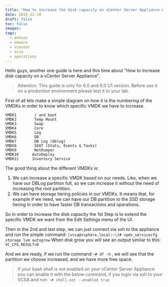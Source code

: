 ```yaml
---
title: "How to increase the disk capacity on vCenter Server Appliance 6.0"
date: 2015-12-10
draft: false
toc: false
images:
tags:
  - anksos
  - vmware
  - vcenter
  - vcsa
  - operations
---
```


Hello guys, another one guide is here and this time about "How to Increase disk capacity on a vCenter Server Appliance".

> Attention: This guide is only for 6.0 and 6.0 U1 version. Before use it on a production environment please test it to your lab.

First of all lets make a simple diagram on how it is the numbering of the VMDKs in order to know which specific VMDK we have to increase.

```shell
VMDK1        / and boot 
VMDK2        Temp Mount 
VMDK3        Swap 
VMDK4        Core 
VMDK5        Log 
VMDK6        DB 
VMDK7        DB Log (dblog) 
VMDK8        SEAT (Stats, Events & Tasks) 
VMDK9        NetDumper 
VMDK10      AutoDeploy 
VMDK11      Inventory Service
```

The good thing about the different VMDKs is:

1. We can increase a specific VMDK based on our needs. Like, when we have our DBLog partition full, so we can increase it without the need of increasing the root partition.
1. We can have storage tiering policies in our VMDKs. It means that, for example if we need, we can have our DB partition to the SSD storage tiering in order to have faster DB transactions and operations.

So in order to increase the disk capacity the 1st Step is to extend the specific VMDK we want from the Edit Settings menu of the UI.

Then in the 2nd and last step, we can just connect via ssh to the appliance and run the simple command: `[vcsa@vsphere.local:~\]# vpdx_servicecfg storage lvm autogrow` When disk grow you will see an output similar to this: `VC_CFG_RESULT=0`

And we are ready, if we run the command `~# df -h` , we will see that the partition we choose increased, and we have more free space.

> If your bash shell is not enabled on your vCenter Server Appliance you can enable it with the below command, if you login via ssh to your VCSA and run: `~# shell.set --enabled true`